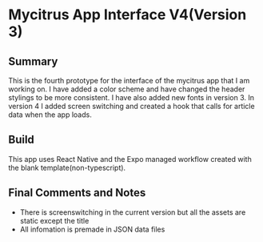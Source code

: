 # Mycitrus App Interface V4(Version 3)

## Summary

This is the fourth prototype for the interface of the mycitrus app that I am working on. I have added a color scheme and have changed the header stylings to be more consistent. I have also added new fonts in version 3. In version 4 I added screen switching and created a hook that calls for article data when the app loads.

## Build

This app uses React Native and the Expo managed workflow created with the blank template(non-typescript).

## Final Comments and Notes

- There is screenswitching in the current version but all the assets are static except the title
- All infomation is premade in JSON data files
